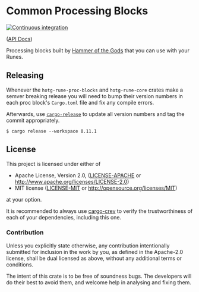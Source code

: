 # Common Processing Blocks

[![Continuous integration](https://github.com/hotg-ai/proc-blocks/workflows/Continuous%20integration/badge.svg?branch=master)](https://github.com/hotg-ai/proc-blocks/actions)

([API Docs])

Processing blocks built by [Hammer of the Gods][hotg] that you can use with your
Runes.

## Releasing

Whenever the `hotg-rune-proc-blocks` and `hotg-rune-core` crates make a semver
breaking release you will need to bump their version numbers in each proc
block's `Cargo.toml` file and fix any compile errors.

Afterwards, use [`cargo-release`][cargo-release] to update all version numbers
and tag the commit appropriately.

```console
$ cargo release --workspace 0.11.1
```

## License

This project is licensed under either of

 * Apache License, Version 2.0, ([LICENSE-APACHE](LICENSE-APACHE.md) or
   http://www.apache.org/licenses/LICENSE-2.0)
 * MIT license ([LICENSE-MIT](LICENSE-MIT.md) or
   http://opensource.org/licenses/MIT)

at your option.

It is recommended to always use [cargo-crev][crev] to verify the
trustworthiness of each of your dependencies, including this one.

### Contribution

Unless you explicitly state otherwise, any contribution intentionally
submitted for inclusion in the work by you, as defined in the Apache-2.0
license, shall be dual licensed as above, without any additional terms or
conditions.

The intent of this crate is to be free of soundness bugs. The developers will
do their best to avoid them, and welcome help in analysing and fixing them.

[API Docs]: https://hotg-ai.github.io/proc-blocks
[crev]: https://github.com/crev-dev/cargo-crev
[hotg]: https://hotg.dev/
[cargo-release]: https://crates.io/crates/cargo-release
